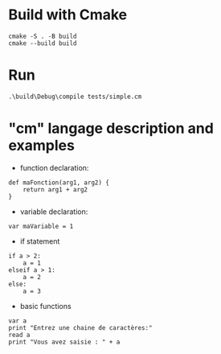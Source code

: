 # Build with Cmake
```
cmake -S . -B build 
cmake --build build
```

# Run 
```
.\build\Debug\compile tests/simple.cm
```

# "cm" langage description and examples

- function declaration:
```
def maFonction(arg1, arg2) {
    return arg1 + arg2
}
```
- variable declaration:
```
var maVariable = 1
```
- if statement
```
if a > 2:
    a = 1 
elseif a > 1:
    a = 2
else:
    a = 3
```
- basic functions
```
var a
print "Entrez une chaine de caractères:"
read a
print "Vous avez saisie : " + a
```